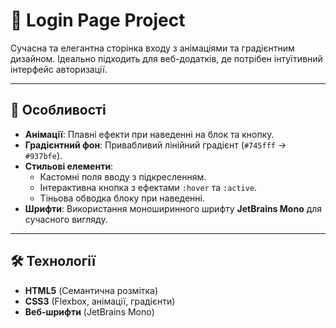 # 🌟 Login Page Project

Сучасна та елегантна сторінка входу з анімаціями та градієнтним дизайном. Ідеально підходить для веб-додатків, де потрібен інтуїтивний інтерфейс авторизації.

---

## 🚀 Особливості
- **Анімації**: Плавні ефекти при наведенні на блок та кнопку.
- **Градієнтний фон**: Привабливий лінійний градієнт (`#745fff` → `#937bfe`).
- **Стильові елементи**:
  - Кастомні поля вводу з підкресленням.
  - Інтерактивна кнопка з ефектами `:hover` та `:active`.
  - Тіньова обводка блоку при наведенні.
- **Шрифти**: Використання моноширинного шрифту **JetBrains Mono** для сучасного вигляду.

---

## 🛠 Технології
- **HTML5** (Семантична розмітка)
- **CSS3** (Flexbox, анімації, градієнти)
- **Веб-шрифти** (JetBrains Mono)
